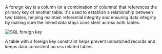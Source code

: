 A foreign key is a column (or a combination of columns) that references the primary key of another table. It's used to establish a relationship between two tables, helping maintain referential integrity and ensuring data integrity by making sure the linked data stays consistent across both tables.

![SQL foreign key](https://assets.roadmap.sh/guest/sql-foreign-key-8bwm3.png)

A table with a foreign key constraint helps prevent unmatched records and keeps data consistent across related tables. 